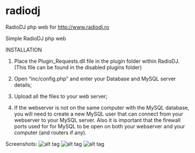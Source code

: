 # radiodj
RadioDJ php web for http://www.radiodj.ro

Simple RadioDJ php web

INSTALLATION

1. Place the Plugin_Requests.dll file in the plugin folder within RadioDJ. (This file can be found in the disabled plugins folder)

2. Open “inc/config.php” and enter your Database and MySQL server details;

3. Upload all the files to your web server;

4. If the webserver is not on the same computer with the MySQL database, you will need to create a new MySQL user that can connect from your webserver to your MySQL server. Also it is important that the firewall ports used for for MySQL to be open on both your webserver and your computer (and routers if any).



Screenshots:
![alt tag](http://i.imgur.com/CXLYRyL.png)
![alt tag](http://i.imgur.com/JQzwhgt.png)
![alt tag](http://i.imgur.com/T1sLp4J.png)
